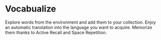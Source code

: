 # Vocabualize

Explore words from the environment and add them to your collection. 
Enjoy an automatic translation into the language you want to acquire.
Memorize them thanks to Active Recall and Space Repetition.